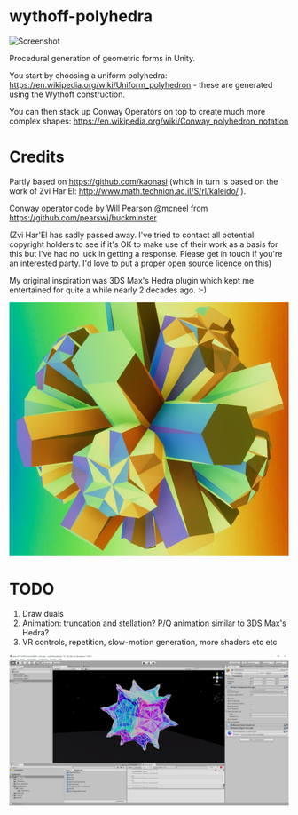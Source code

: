# wythoff-polyhedra

![Screenshot](https://github.com/Ixxy-Open-Source/wythoff-polyhedra/blob/master/anim.gif)

Procedural generation of geometric forms in Unity.

You start by choosing a uniform polyhedra: https://en.wikipedia.org/wiki/Uniform_polyhedron - these are generated using the Wythoff construction.

You can then stack up Conway Operators on top to create much more complex shapes: https://en.wikipedia.org/wiki/Conway_polyhedron_notation

# Credits

Partly based on https://github.com/kaonasi (which in turn is based on the work of Zvi Har’El: http://www.math.technion.ac.il/S/rl/kaleido/ ).

Conway operator code by Will Pearson @mcneel from https://github.com/pearswj/buckminster

(Zvi Har'El has sadly passed away. I've tried to contact all potential copyright holders to see if it's OK to make use of their work as a basis for this but I've had no luck in getting a response. Please get in touch if you're an interested party. I'd love to put a proper open source licence on this)

My original inspiration was 3DS Max's Hedra plugin which kept me entertained for quite a while nearly 2 decades ago. :-)

![Screenshot](https://github.com/Ixxy-Open-Source/wythoff-polyhedra/blob/master/0.png)

# TODO

1. Draw duals
2. Animation: truncation and stellation? P/Q animation similar to 3DS Max's Hedra?
3. VR controls, repetition, slow-motion generation, more shaders etc etc

![Screenshot](https://github.com/Ixxy-Open-Source/wythoff-polyhedra/blob/master/wythoff.png)
